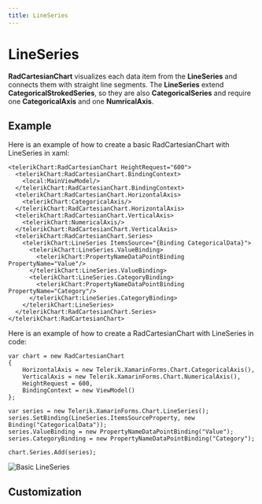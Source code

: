 ```yaml
---
title: LineSeries
---
```

# LineSeries #

**RadCartesianChart** visualizes each data item from the **LineSeries** and connects them with straight line segments. The **LineSeries** extend **CategoricalStrokedSeries**, so they are also **CategoricalSeries** and require one **CategoricalAxis** and one **NumricalAxis**.

## Example ##
Here is an example of how to create a basic RadCartesianChart with LineSeries in xaml:

	<telerikChart:RadCartesianChart HeightRequest="600">
	  <telerikChart:RadCartesianChart.BindingContext>
	    <local:MainViewModel/>
	  </telerikChart:RadCartesianChart.BindingContext>
	  <telerikChart:RadCartesianChart.HorizontalAxis>
	    <telerikChart:CategoricalAxis/>
	  </telerikChart:RadCartesianChart.HorizontalAxis>
	  <telerikChart:RadCartesianChart.VerticalAxis>
	    <telerikChart:NumericalAxis/>
	  </telerikChart:RadCartesianChart.VerticalAxis>
	  <telerikChart:RadCartesianChart.Series>
	    <telerikChart:LineSeries ItemsSource="{Binding CategoricalData}">
	      <telerikChart:LineSeries.ValueBinding>
	        <telerikChart:PropertyNameDataPointBinding PropertyName="Value"/>
	      </telerikChart:LineSeries.ValueBinding>
	      <telerikChart:LineSeries.CategoryBinding>
	        <telerikChart:PropertyNameDataPointBinding PropertyName="Category"/>
	      </telerikChart:LineSeries.CategoryBinding>
	    </telerikChart:LineSeries>
	  </telerikChart:RadCartesianChart.Series>
	</telerikChart:RadCartesianChart>
Here is an example of how to create a RadCartesianChart with LineSeries in code:

	var chart = new RadCartesianChart
	{
	    HorizontalAxis = new Telerik.XamarinForms.Chart.CategoricalAxis(),
	    VerticalAxis = new Telerik.XamarinForms.Chart.NumericalAxis(),
	    HeightRequest = 600,
	    BindingContext = new ViewModel()
	};

	var series = new Telerik.XamarinForms.Chart.LineSeries();
	series.SetBinding(LineSeries.ItemsSourceProperty, new Binding("CategoricalData"));	
	series.ValueBinding = new PropertyNameDataPointBinding("Value");
	series.CategoryBinding = new PropertyNameDataPointBinding("Category");
	
	chart.Series.Add(series);

![Basic LineSeries]()
## Customization ##
